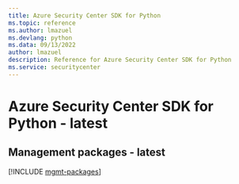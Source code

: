 ```yaml
---
title: Azure Security Center SDK for Python
ms.topic: reference
ms.author: lmazuel
ms.devlang: python
ms.data: 09/13/2022
author: lmazuel
description: Reference for Azure Security Center SDK for Python
ms.service: securitycenter
---
```

# Azure Security Center SDK for Python - latest

## Management packages - latest
[!INCLUDE [mgmt-packages](security-center-mgmt-index.md)]